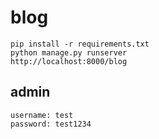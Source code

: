 # blog


```
pip install -r requirements.txt
python manage.py runserver
http://localhost:8000/blog
```

## admin
```
username: test
password: test1234
```
